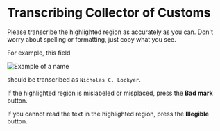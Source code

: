 # Transcribing Collector of Customs

Please transcribe the highlighted region as accurately as you can. Don't worry about spelling or formatting, just copy what you see.

For example, this field

![Example of a name](/images/cedt_collector.png)

should be transcribed as `Nicholas C. Lockyer`.

If the highlighted region is mislabeled or misplaced, press the **Bad mark** button.

If you cannot read the text in the highlighted region, press the **Illegible** button.